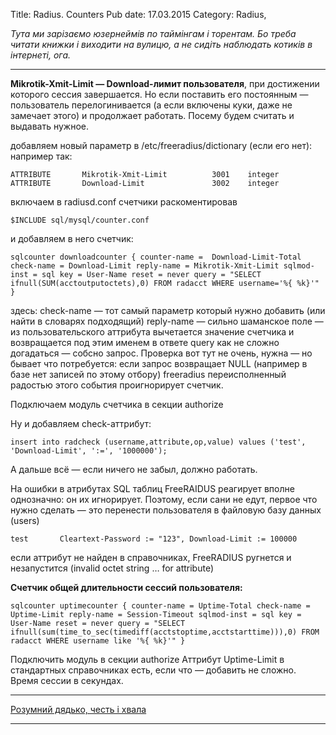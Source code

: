 Title: Radius. Counters
Pub date: 17.03.2015
Category: Radius, 

_Тута ми зарізаємо юзернеймів по таймінгам і торентам.
Бо треба читати книжки і виходити на вулицю, а не сидіть наблюдать котиків в інтернеті, ога._

-----

**Mikrotik-Xmit-Limit — Download-лимит пользователя**, при достижении которого сессия завершается. Но если поставить его постоянным — пользователь перелогинивается (а если включены куки, даже не замечает этого) и продолжает работать. Посему будем считать и выдавать нужное.

добавляем новый параметр в /etc/freeradius/dictionary (если его нет):
например так:

`ATTRIBUTE       Mikrotik-Xmit-Limit          3001    integer
ATTRIBUTE       Download-Limit               3002    integer`

включаем в radiusd.conf счетчики раскоментировав

`$INCLUDE sql/mysql/counter.conf`

и добавляем в него счетчик:

`sqlcounter downloadcounter {
counter-name =  Download-Limit-Total
check-name = Download-Limit
reply-name = Mikrotik-Xmit-Limit
sqlmod-inst = sql
key = User-Name
reset = never
query = "SELECT ifnull(SUM(acctoutputoctets),0) FROM radacct WHERE username='%{ %k}'"
}`

здесь:
check-name — тот самый параметр который нужно добавить (или найти в словарях подходящий)
reply-name — сильно шаманское поле — из пользовательского аттрибута вычетается значение счетчика и возвращается под этим именем в ответе
query как не сложно догадаться — собсно запрос. Проверка вот тут не очень, нужна — но бывает что потребуется: если запрос возвращает NULL (например в базе нет записей по этому отбору) freeradius переисполненный радостью этого события проигнорирует счетчик.

Подключаем модуль счетчика в секции authorize

Ну и добавляем check-аттрибут:

`insert into radcheck (username,attribute,op,value) values ('test', 'Download-Limit', ':=', '1000000');`

А дальше всё — если ничего не забыл, должно работать.

На ошибки в атрибутах SQL таблиц FreeRAIDUS реагирует вполне однозначно: он их игнорирует. Поэтому, если сани не едут,
первое что нужно сделать — это перенести пользователя в файловую базу данных (users)

`test       Cleartext-Password := "123", Download-Limit := 100000`

если аттрибут не найден в справочниках, FreeRADIUS ругнется и незапустится (invalid octet string … for attribute)

**Счетчик общей длительности сессий пользователя:**

`sqlcounter uptimecounter {
counter-name = Uptime-Total
check-name = Uptime-Limit
reply-name = Session-Timeout
sqlmod-inst = sql
key = User-Name
reset = never
query = "SELECT ifnull(sum(time_to_sec(timediff(acctstoptime,acctstarttime))),0) FROM radacct WHERE username like '%{ %k}'"
}`

Подключить модуль в секции authorize
Аттрибут Uptime-Limit в стандартных справочниках есть, если что — добавить не сложно.
Время сессии в секундах.

-----

<a title="Пишуть люди" href="https://bevice.ru/" target="_blank">Розумний дядько, честь і хвала</a>

-----